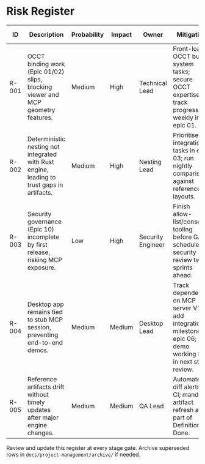 # Risk Register

| ID | Description | Probability | Impact | Owner | Mitigation | Status | Last Reviewed |
|---|---|---|---|---|---|---|---|
| R-001 | OCCT binding work (Epic 01/02) slips, blocking viewer and MCP geometry features. | Medium | High | Technical Lead | Front-load OCCT build system tasks; secure OCCT expertise; track progress weekly in epic 01. | Open | 2025-02-14 |
| R-002 | Deterministic nesting not integrated with Rust engine, leading to trust gaps in artifacts. | Medium | High | Nesting Lead | Prioritise integration tasks in epic 03; run nightly comparisons against reference layouts. | Open | 2025-02-14 |
| R-003 | Security governance (Epic 10) incomplete by first release, risking MCP exposure. | Low | High | Security Engineer | Finish allow-list/consent tooling before GA; schedule security review two sprints ahead. | Open | 2025-02-14 |
| R-004 | Desktop app remains tied to stub MCP session, preventing end-to-end demos. | Medium | Medium | Desktop Lead | Track dependency on MCP server V1; add integration milestone to epic 06; demo working flow in next stage review. | Open | 2025-02-14 |
| R-005 | Reference artifacts drift without timely updates after major engine changes. | Medium | Medium | QA Lead | Automate diff alerts in CI; mandate artifact refresh as part of Definition of Done. | Monitoring | 2025-02-14 |

Review and update this register at every stage gate. Archive superseded rows in `docs/project-management/archive/` if needed.
